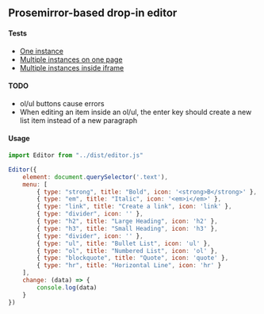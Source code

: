 ## Prosemirror-based drop-in editor

#### Tests

- [One instance](https://bryanbuchanan.github.io/texteditor/test/index.html)
- [Multiple instances on one page](https://bryanbuchanan.github.io/texteditor/test/multiple.html)
- [Multiple instances inside iframe](https://bryanbuchanan.github.io/texteditor/test/frame.html)

#### TODO

- ol/ul buttons cause errors
- When editing an item inside an ol/ul, the enter key should create a new list item instead of a new paragraph

#### Usage

```javascript
import Editor from "../dist/editor.js"

Editor({
    element: document.querySelector('.text'),
    menu: [
        { type: "strong", title: "Bold", icon: '<strong>B</strong>' },
        { type: "em", title: "Italic", icon: '<em>i</em>' },
        { type: "link", title: "Create a link", icon: 'link' },
        { type: "divider", icon: '' },
        { type: "h2", title: "Large Heading", icon: 'h2' },
        { type: "h3", title: "Small Heading", icon: 'h3' },
        { type: "divider", icon: '' },
        { type: "ul", title: "Bullet List", icon: 'ul' },
        { type: "ol", title: "Numbered List", icon: 'ol' },
        { type: "blockquote", title: "Quote", icon: 'quote' },
        { type: "hr", title: "Horizontal Line", icon: 'hr' }
    ],
    change: (data) => {
        console.log(data)
    }
})
```

